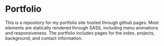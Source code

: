 # Portfolio
This is a repository for my portfolio site hosted through github pages. Most elements are statically rendered through SASS, including menu animations and responsiveness. The portfolio includes pages for the index, projects, background, and contact information.
